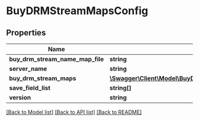 # BuyDRMStreamMapsConfig

## Properties
Name | Type | Description | Notes
------------ | ------------- | ------------- | -------------
**buy_drm_stream_name_map_file** | **string** |  | 
**server_name** | **string** |  | 
**buy_drm_stream_maps** | [**\Swagger\Client\Model\BuyDRMStreamMapsConfigBuyDRMStreamMapConfig[]**](BuyDRMStreamMapsConfigBuyDRMStreamMapConfig.md) |  | 
**save_field_list** | **string[]** |  | [optional] 
**version** | **string** |  | 

[[Back to Model list]](../README.md#documentation-for-models) [[Back to API list]](../README.md#documentation-for-api-endpoints) [[Back to README]](../README.md)


